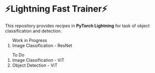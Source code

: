 
# ⚡Lightning Fast Trainer⚡

This repository provides recipes in **PyTorch Lightning** for task of object classification and detection.


<ol> Work in Progress
  <li>Image Classification - ResNet</li>
</ol>
<ol> To Do
  <li>Image Classification - ViT</li>
  <li>Object Detection - ViT</li>
</ol>
